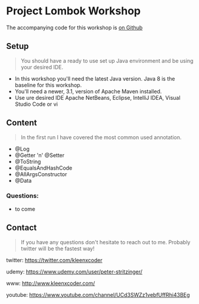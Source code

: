 # Project Lombok Workshop

The accompanying code for this workshop is [on Github](https://github.com/kleenxcoder/project-lombok-workshop)

## Setup
> You should have a ready to use set up Java environment and be using your desired IDE.

- In this workshop you'll need the latest Java version. Java 8 is the baseline for this workshop.
- You'll need a newer, 3.1, version of Apache Maven installed.
- Use ure desired IDE Apache NetBeans, Eclipse, IntelliJ IDEA, Visual Studio Code or vi


## Content
> In the first run I have covered the most common used annotation.

- @Log
- @Getter 'n' @Setter
- @ToString
- @EqualsAndHashCode
- @AllArgsConstructor
- @Data


### Questions:
- to come


## Contact
> If you have any questions don't hesitate to reach out to me. Probably twitter will be the fastest way!

twitter: https://twitter.com/kleenxcoder

udemy: https://www.udemy.com/user/peter-stritzinger/

www: http://www.kleenxcoder.com/

youtube: https://www.youtube.com/channel/UCd3SWZz1vebfUffRhi43BEg
